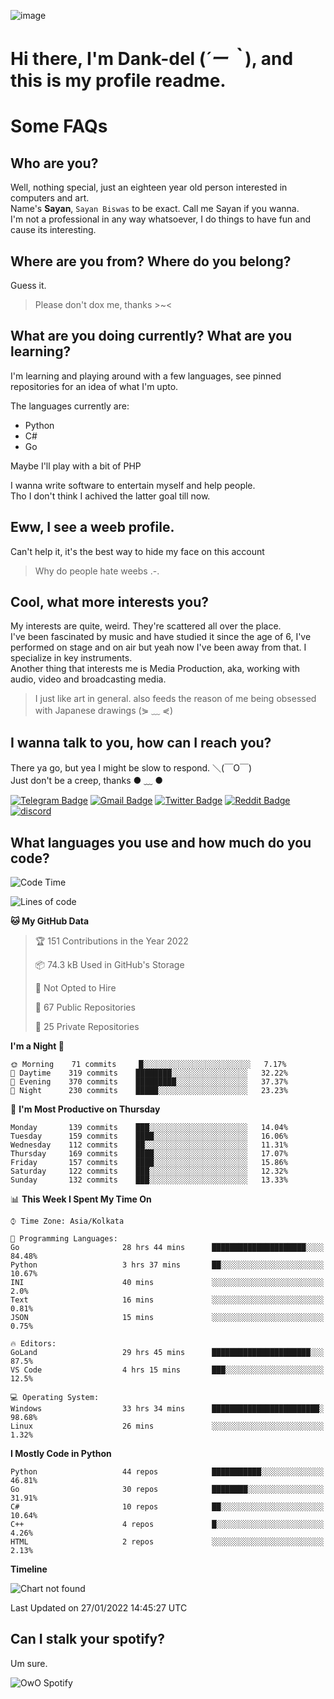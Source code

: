 ![image](https://user-images.githubusercontent.com/63096193/125182844-29f20800-e22f-11eb-8dc9-b0f2d29647bb.png)

# **Hi there, I'm Dank-del (*´ー｀*), and this is my profile readme.**
<!--  [![Profile views](https://gpvc.arturio.dev/dank-del)](https://github.com/dank-del) -->
# Some FAQs

## **Who are you?**

Well, nothing special, just an eighteen year old person interested in computers and art. \
Name's **Sayan**, `Sayan Biswas` to be exact. Call me Sayan if you wanna. \
I'm not a professional in any way whatsoever, I do things to have fun and cause its interesting.

## **Where are you from? Where do you belong?**

Guess it.
> Please don't dox me, thanks >~<

## **What are you doing currently? What are you learning?**

I'm learning and playing around with a few languages, see pinned repositories for an idea of what I'm upto.

The languages currently are:

- Python
- C#
- Go

Maybe I'll play with a bit of PHP

I wanna write software to entertain myself and help people. \
Tho I don't think I achived the latter goal till now.

## **Eww, I see a weeb profile.**

Can't help it, it's the best way to hide my face on this account
> Why do people hate weebs .-.

## **Cool, what more interests you?**

My interests are quite, weird. They're scattered all over the place. \
I've been fascinated by music and have studied it since the age of 6, I've performed on stage and on air but yeah now I've been away from that. I specialize in key instruments. \
Another thing that interests me is Media Production, aka, working with audio, video and broadcasting media.

> I just like art in general. also feeds the reason of me being obsessed with Japanese drawings (⋟ ﹏ ⋞)

## **I wanna talk to you, how can I reach you?**

There ya go, but yea I might be slow to respond. ＼(￣O￣) \
Just don't be a creep, thanks ● ﹏ ●

[![Telegram Badge](https://img.shields.io/badge/-dank_as_fuck-1ca0f1?style=flat-square&logo=telegram&logoColor=white&link=https://t.me/dank_as_fuck)](https://t.me/dank_as_fuck)
[![Gmail Badge](https://img.shields.io/badge/-chizuru@kanojo.tk-c14438?style=flat-square&logo=Gmail&logoColor=white&link=mailto:chizuru@kanojo.tk)](mailto:chizuru@kanojo.tk)
[![Twitter Badge](https://img.shields.io/twitter/follow/TheDankDel?style=social)](https://twitter.com/TheDankDel)
[![Reddit Badge](https://img.shields.io/reddit/user-karma/combined/dank_as_fuck_?style=social)](https://www.reddit.com/user/dank_as_fuck_/)
[![discord](https://discord-md-badge.vercel.app/api/shield/506536929152466945?style=social)](https://discordapp.com/users/506536929152466945)

## **What languages you use and how much do you code?**

<!--START_SECTION:waka-->
![Code Time](http://img.shields.io/badge/Code%20Time-403%20hrs%2046%20mins-blue)

![Lines of code](https://img.shields.io/badge/From%20Hello%20World%20I%27ve%20Written-864%20Thousand%20lines%20of%20code-blue)

**🐱 My GitHub Data** 

> 🏆 151 Contributions in the Year 2022
 > 
> 📦 74.3 kB Used in GitHub's Storage 
 > 
> 🚫 Not Opted to Hire
 > 
> 📜 67 Public Repositories 
 > 
> 🔑 25 Private Repositories  
 > 
**I'm a Night 🦉** 

```text
🌞 Morning    71 commits     █░░░░░░░░░░░░░░░░░░░░░░░░   7.17% 
🌆 Daytime    319 commits    ████████░░░░░░░░░░░░░░░░░   32.22% 
🌃 Evening    370 commits    █████████░░░░░░░░░░░░░░░░   37.37% 
🌙 Night      230 commits    █████░░░░░░░░░░░░░░░░░░░░   23.23%

```
📅 **I'm Most Productive on Thursday** 

```text
Monday       139 commits    ███░░░░░░░░░░░░░░░░░░░░░░   14.04% 
Tuesday      159 commits    ████░░░░░░░░░░░░░░░░░░░░░   16.06% 
Wednesday    112 commits    ██░░░░░░░░░░░░░░░░░░░░░░░   11.31% 
Thursday     169 commits    ████░░░░░░░░░░░░░░░░░░░░░   17.07% 
Friday       157 commits    ████░░░░░░░░░░░░░░░░░░░░░   15.86% 
Saturday     122 commits    ███░░░░░░░░░░░░░░░░░░░░░░   12.32% 
Sunday       132 commits    ███░░░░░░░░░░░░░░░░░░░░░░   13.33%

```


📊 **This Week I Spent My Time On** 

```text
⌚︎ Time Zone: Asia/Kolkata

💬 Programming Languages: 
Go                       28 hrs 44 mins      █████████████████████░░░░   84.48% 
Python                   3 hrs 37 mins       ██░░░░░░░░░░░░░░░░░░░░░░░   10.67% 
INI                      40 mins             ░░░░░░░░░░░░░░░░░░░░░░░░░   2.0% 
Text                     16 mins             ░░░░░░░░░░░░░░░░░░░░░░░░░   0.81% 
JSON                     15 mins             ░░░░░░░░░░░░░░░░░░░░░░░░░   0.75%

🔥 Editors: 
GoLand                   29 hrs 45 mins      ██████████████████████░░░   87.5% 
VS Code                  4 hrs 15 mins       ███░░░░░░░░░░░░░░░░░░░░░░   12.5%

💻 Operating System: 
Windows                  33 hrs 34 mins      ████████████████████████░   98.68% 
Linux                    26 mins             ░░░░░░░░░░░░░░░░░░░░░░░░░   1.32%

```

**I Mostly Code in Python** 

```text
Python                   44 repos            ███████████░░░░░░░░░░░░░░   46.81% 
Go                       30 repos            ████████░░░░░░░░░░░░░░░░░   31.91% 
C#                       10 repos            ██░░░░░░░░░░░░░░░░░░░░░░░   10.64% 
C++                      4 repos             █░░░░░░░░░░░░░░░░░░░░░░░░   4.26% 
HTML                     2 repos             ░░░░░░░░░░░░░░░░░░░░░░░░░   2.13%

```


**Timeline**

![Chart not found](https://raw.githubusercontent.com/Dank-del/Dank-del/main/charts/bar_graph.png) 


 Last Updated on 27/01/2022 14:45:27 UTC
<!--END_SECTION:waka-->

## **Can I stalk your spotify?**

Um sure.

![OwO Spotify](https://spotify-recently-played-readme.vercel.app/api?user=31fdrsslnr7nvq4ytqwtw7c4rxfm&count=5)
